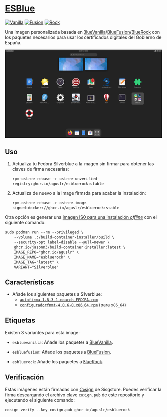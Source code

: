 [ESBlue][1]
===========

[![Vanilla](https://github.com/aguslr/esblue/actions/workflows/build-vanilla.yml/badge.svg)](https://github.com/aguslr/esblue/actions/workflows/build-vanilla.yml)
[![Fusion](https://github.com/aguslr/esblue/actions/workflows/build-fusion.yml/badge.svg)](https://github.com/aguslr/esblue/actions/workflows/build-fusion.yml)
[![Rock](https://github.com/aguslr/esblue/actions/workflows/build-rock.yml/badge.svg)](https://github.com/aguslr/esblue/actions/workflows/build-rock.yml)

Una imagen personalizada basada en
[BlueVanilla][2]/[BlueFusion][3]/[BlueRock][4] con los paquetes necesarios para
usar los certificados digitales del Gobierno de España.

![Captura](.github/screenshot.png "Captura")

Uso
---

1. Actualiza tu Fedora Silverblue a la imagen sin firmar para obtener las claves
   de firma necesarias:

       rpm-ostree rebase -r ostree-unverified-registry:ghcr.io/aguslr/esbluerock:stable

2. Actualiza de nuevo a la image firmada para acabar la instalación:

       rpm-ostree rebase -r ostree-image-signed:docker://ghcr.io/aguslr/esbluerock:stable

Otra opción es generar una [imagen ISO para una instalación *offline*][8] con el
siguiente comando:

    sudo podman run --rm --privileged \
        --volume .:/build-container-installer/build \
        --security-opt label=disable --pull=newer \
        ghcr.io/jasonn3/build-container-installer:latest \
        IMAGE_REPO="ghcr.io/aguslr" \
        IMAGE_NAME="esbluerock" \
        IMAGE_TAG="latest" \
        VARIANT="Silverblue"

Características
---------------

- Añade los siguientes paquetes a Silverblue:
  + [`autofirma-1.8.3-1.noarch_FEDORA.rpm`][5]
  + [`configuradorfnmt-4.0.6-0.x86_64.rpm`][6] (para `x86_64`)

Etiquetas
---------

Existen 3 variantes para esta image:

- `esbluevanilla`: Añade los paquetes a [BlueVanilla][2].

- `esbluefusion`: Añade los paquetes a [BlueFusion][3].

- `esbluerock`: Añade los paquetes a [BlueRock][4].

Verificación
------------

Estas imágenes están firmadas con [Cosign][7] de Sisgstore. Puedes verificar la
firma descargando el archivo clave `cosign.pub` de este repositorio y ejecutando
el siguiente comando:

    cosign verify --key cosign.pub ghcr.io/aguslr/esbluerock


[1]: https://github.com/aguslr/esblue
[2]: https://github.com/aguslr/bluevanilla
[3]: https://github.com/aguslr/bluefusion
[4]: https://github.com/aguslr/bluerock
[5]: https://firmaelectronica.gob.es/Home/Descargas.html
[6]: https://www.sede.fnmt.gob.es/descargas/descarga-software/instalacion-software-generacion-de-claves
[7]: https://docs.sigstore.dev/cosign/overview/
[8]: https://blue-build.org/learn/universal-blue/#fresh-install-from-an-iso
